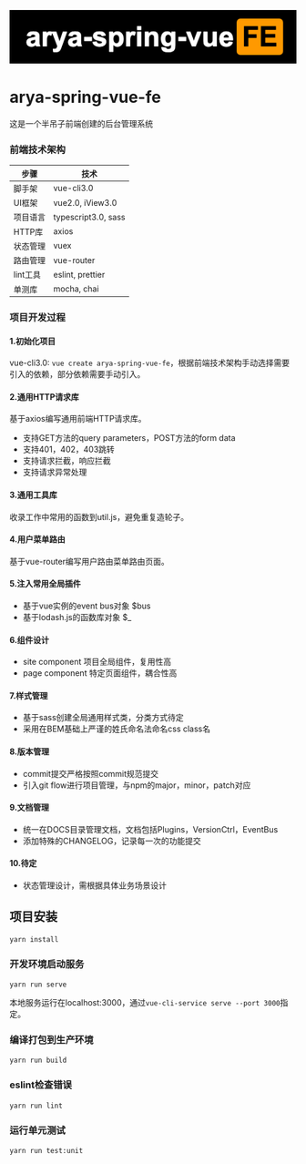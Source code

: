 ![](https://github.com/arya-spring-vue/arya-spring-vue-fe/blob/master/screenshot/arya-spring-vue-fe.png)

# arya-spring-vue-fe
这是一个半吊子前端创建的后台管理系统

### 前端技术架构

 步骤| 技术
------------ | -------------
脚手架 | vue-cli3.0
UI框架 | vue2.0, iView3.0
项目语言 | typescript3.0, sass
HTTP库 | axios
状态管理 | vuex
路由管理 | vue-router
lint工具 | eslint, prettier
单测库 | mocha, chai


### 项目开发过程
#### 1.初始化项目
vue-cli3.0: `vue create arya-spring-vue-fe`，根据前端技术架构手动选择需要引入的依赖，部分依赖需要手动引入。
#### 2.通用HTTP请求库
基于axios编写通用前端HTTP请求库。
- 支持GET方法的query parameters，POST方法的form data
- 支持401，402，403跳转
- 支持请求拦截，响应拦截
- 支持请求异常处理
#### 3.通用工具库
收录工作中常用的函数到util.js，避免重复造轮子。
#### 4.用户菜单路由
基于vue-router编写用户路由菜单路由页面。
#### 5.注入常用全局插件
- 基于vue实例的event bus对象 $bus
- 基于lodash.js的函数库对象 $_
#### 6.组件设计
- site component 项目全局组件，复用性高
- page component 特定页面组件，耦合性高
#### 7.样式管理
- 基于sass创建全局通用样式类，分类方式待定
- 采用在BEM基础上严谨的姓氏命名法命名css class名
#### 8.版本管理
- commit提交严格按照commit规范提交
- 引入git flow进行项目管理，与npm的major，minor，patch对应
#### 9.文档管理
- 统一在DOCS目录管理文档，文档包括Plugins，VersionCtrl，EventBus
- 添加特殊的CHANGELOG，记录每一次的功能提交

#### 10.待定
- 状态管理设计，需根据具体业务场景设计

## 项目安装
```
yarn install
```

### 开发环境启动服务
```
yarn run serve
```
本地服务运行在localhost:3000，通过`vue-cli-service serve --port 3000`指定。

### 编译打包到生产环境
```
yarn run build
```

### eslint检查错误
```
yarn run lint
```

### 运行单元测试
```
yarn run test:unit
```